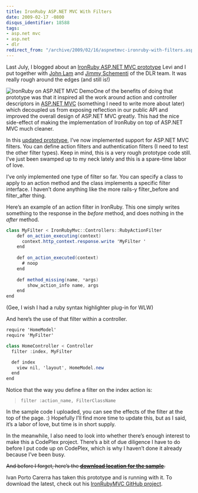 ```yaml
---
title: IronRuby ASP.NET MVC With Filters
date: 2009-02-17 -0800
disqus_identifier: 18588
tags:
- asp.net mvc
- asp.net
- dlr
redirect_from: "/archive/2009/02/16/aspnetmvc-ironruby-with-filters.aspx/"
---
```


Last July, I blogged about an [IronRuby ASP.NET MVC
prototype](https://haacked.com/archive/2008/07/20/ironruby-aspnetmvc-prototype.aspx "IronRuby with ASP.NET MVC Working Prototype")
Levi and I put together with [John
Lam](http://www.iunknown.com/ "John Lam") and [Jimmy
Schementi](http://blog.jimmy.schementi.com/ "Jimmy Schementi") of the
DLR team. It was really rough around the edges (and still is!)

![IronRuby on ASP.NET MVC
Demo](https://haacked.com/images/haacked_com/WindowsLiveWriter/IronRubyWithASP.NETMVCWorkingPrototype_BDF3/IronRuby%20on%20ASP.NET%20MVC%20Demo%20-%20Windows%20Internet%20Explorer_3.png "IronRuby on ASP.NET MVC Demo")One
of the benefits of doing that prototype was that it inspired all the
work around action and controller descriptors in [ASP.NET
MVC](http://asp.net/mvc "ASP.NET MVC Website") (something I need to
write more about later) which decoupled us from exposing reflection in
our public API and improved the overall design of ASP.NET MVC greatly.
This had the nice side-effect of making the implementation of IronRuby
on top of ASP.NET MVC much cleaner.

In this [updated
prototype](https://haacked.com/code/IronRuby-for-aspnetmvc-rc.zip "IronRuby prototype"),
I’ve now implemented support for ASP.NET MVC filters. You can define
action filters and authentication filters (I need to test the other
filter types). Keep in mind, this is a very rough prototype code still.
I’ve just been swamped up to my neck lately and this is a spare-time
labor of love.

I’ve only implemented one type of filter so far. You can specify a class
to apply to an action method and the class implements a specific filter
interface. I haven’t done anything like the more rails-y filter\_before
and filter\_after thing.

Here’s an example of an action filter in IronRuby. This one simply
writes something to the response in the *before* method, and does
nothing in the *after* method.

```csharp
class MyFilter < IronRubyMvc::Controllers::RubyActionFilter
    def on_action_executing(context)
      context.http_context.response.write 'MyFilter '
    end
    
    def on_action_executed(context)
      # noop
    end
    
    def method_missing(name, *args)
        show_action_info name, args
    end
end
```

(Gee, I wish I had a ruby syntax highlighter plug-in for WLW)

And here’s the use of that filter within a controller.

```csharp
require 'HomeModel'
require 'MyFilter'

class HomeController < Controller
  filter :index, MyFilter

  def index
    view nil, 'layout', HomeModel.new
  end  
end
```

Notice that the way you define a filter on the index action is:

> `filter :action_name, FilterClassName`

In the sample code I uploaded, you can see the effects of the filter at
the top of the page. :) Hopefully I’ll find more time to update this,
but as I said, it’s a labor of love, but time is in short supply.

In the meanwhile, I also need to look into whether there’s enough
interest to make this a CodePlex project. There’s a bit of due diligence
I have to do before I put code up on CodePlex, which is why I haven’t
done it already because I’ve been busy.

~~And before I forget, here’s the **[download location for the
sample](https://haacked.com/code/IronRuby-for-aspnetmvc-rc.zip "IronRuby for ASP.NET MVC")**.~~

Ivan Porto Carerra has taken this prototype and is running with it. To
download the latest, check out his [IronRubyMVC GitHub
project](http://github.com/casualjim/ironrubymvc "IronRuby ASP.NET MVC").


